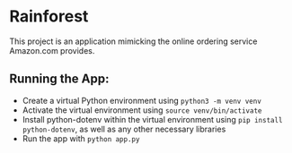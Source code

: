 # Rainforest
This project is an application mimicking the online ordering service Amazon.com provides.

## Running the App:
- Create a virtual Python environment using `python3 -m venv venv`
- Activate the virtual environment using `source venv/bin/activate`
- Install python-dotenv within the virtual environment using `pip install python-dotenv`, as well as any other necessary libraries
- Run the app with `python app.py`